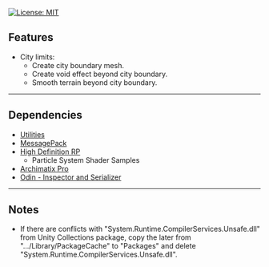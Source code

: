 [![License: MIT](https://img.shields.io/badge/License-MIT-greed.svg)](LICENSE)

## Features
- City limits:
    - Create city boundary mesh.
    - Create void effect beyond city boundary.
    - Smooth terrain beyond city boundary.

----

## Dependencies
- [Utilities](https://github.com/Besjan/Utilities)
- [MessagePack](https://github.com/neuecc/MessagePack-CSharp)
- [High Definition RP](https://docs.unity3d.com/Packages/com.unity.render-pipelines.high-definition@9.0/manual/index.html)
    - Particle System Shader Samples
- [Archimatix Pro](https://assetstore.unity.com/packages/tools/modeling/archimatix-pro-59733)
- [Odin - Inspector and Serializer](https://assetstore.unity.com/packages/tools/utilities/odin-inspector-and-serializer-89041)

----

## Notes
- If there are conflicts with "System.Runtime.CompilerServices.Unsafe.dll" from Unity Collections package, copy the later from ".../Library/PackageCache" to "Packages" and delete "System.Runtime.CompilerServices.Unsafe.dll".
